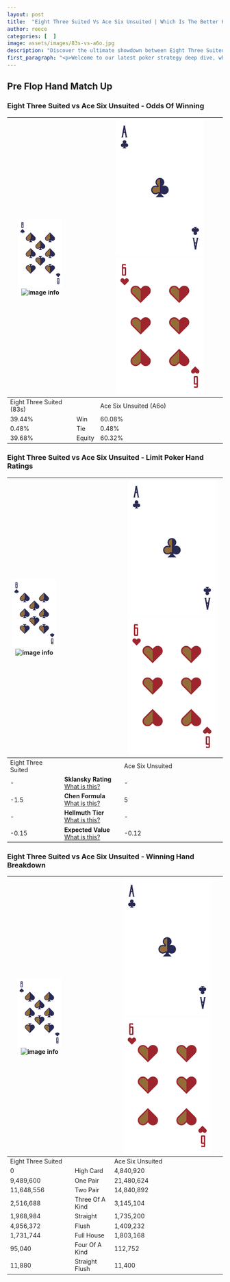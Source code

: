 ```yaml
---
layout: post
title:  "Eight Three Suited Vs Ace Six Unsuited | Which Is The Better Hand In Poker? A Complete Guide"
author: reece
categories: [  ]
image: assets/images/83s-vs-a6o.jpg
description: "Discover the ultimate showdown between Eight Three Suited and Ace Six Unsuited in poker! Uncover the odds, strategies, and scenarios where one hand triumphs over the other. Get ready to up your poker game with this thrilling analysis."
first_paragraph: "<p>Welcome to our latest poker strategy deep dive, where we're pitting two distinct hands against each other in a high-stakes showdown: Eight Three Suited vs Ace Six Unsuited.</p><p>In the dynamic world of poker, every decision counts, and knowing which hand holds the upper hand is key to your success at the table.</p><p>In this article, we'll dissect these two hands, explore the scenarios where one dominates the other, and equip you with the knowledge to make strategic choices that can tip the odds in your favor.</p><p>Get ready to unravel the intriguing dynamics of these poker hands and elevate your game to new heights.</p>"
---
```




[comment]: # (sp0)

## Pre Flop Hand Match Up

<div class="table hand-ratings" markdown="1"> 



### Eight Three Suited vs Ace Six Unsuited - Odds Of Winning


    
| ![image info](assets/images/hand1/8.png) ![image info](assets/images/hand1/3s.png) |  | ![image info](assets/images/hand2/A.png) ![image info](assets/images/hand2/6o.png) |
| -------- | -------- | -------- |
| Eight Three Suited (83s) |  | Ace Six Unsuited (A6o) |
| 39.44% | Win | 60.08% |
| 0.48% | Tie | 0.48% |
| 39.68% | Equity | 60.32% |




[comment]: # (sp1)



### Eight Three Suited vs Ace Six Unsuited - Limit Poker Hand Ratings


    
| ![image info](assets/images/hand1/8.png) ![image info](assets/images/hand1/3s.png) |  | ![image info](assets/images/hand2/A.png) ![image info](assets/images/hand2/6o.png) |
| -------- | -------- | -------- |
| Eight Three Suited |  | Ace Six Unsuited |
| - | **Sklansky Rating** [What is this?](/sklansky-rating-explained) | - |
| -1.5 | **Chen Formula** [What is this?](/chen-formula-explained) | 5 |
| - | **Hellmuth Tier** [What is this?](/Hellmuth-tier-explained) | - |
| -0.15 | **Expected Value** [What is this?](/expected-value-explained) | -0.12 |




[comment]: # (sp2)



### Eight Three Suited vs Ace Six Unsuited - Winning Hand Breakdown


    
| ![image info](assets/images/hand1/8.png) ![image info](assets/images/hand1/3s.png) |  | ![image info](assets/images/hand2/A.png) ![image info](assets/images/hand2/6o.png) |
| -------- | -------- | -------- |
| Eight Three Suited |  | Ace Six Unsuited |
| 0 | High Card | 4,840,920 |
| 9,489,600 | One Pair | 21,480,624 |
| 11,648,556 | Two Pair | 14,840,892 |
| 2,516,688 | Three Of A Kind | 3,145,104 |
| 1,968,984 | Straight | 1,735,200 |
| 4,956,372 | Flush | 1,409,232 |
| 1,731,744 | Full House | 1,803,168 |
| 95,040 | Four Of A Kind | 112,752 |
| 11,880 | Straight Flush | 11,400 |




[comment]: # (sp3)



</div>

[comment]: # (sp4)



[comment]: # (sp5)

